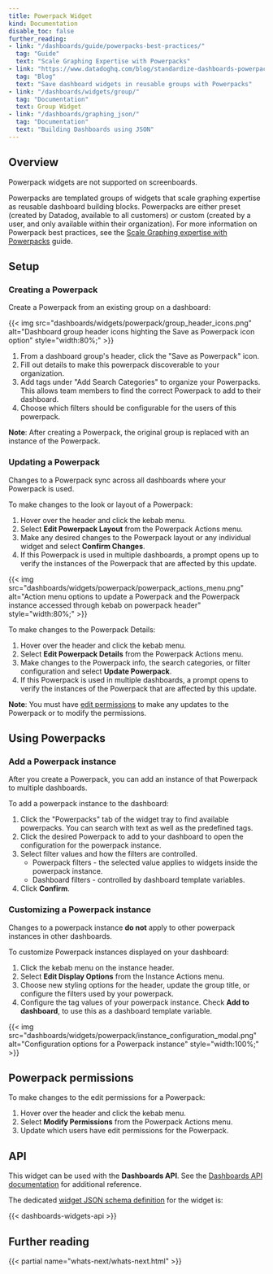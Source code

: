 ```yaml
---
title: Powerpack Widget
kind: Documentation
disable_toc: false
further_reading:
- link: "/dashboards/guide/powerpacks-best-practices/"
  tag: "Guide"
  text: "Scale Graphing Expertise with Powerpacks"
- link: "https://www.datadoghq.com/blog/standardize-dashboards-powerpacks-datadog/"
  tag: "Blog"
  text: "Save dashboard widgets in reusable groups with Powerpacks"
- link: "/dashboards/widgets/group/"
  tag: "Documentation"
  text: Group Widget
- link: "/dashboards/graphing_json/"
  tag: "Documentation"
  text: "Building Dashboards using JSON"
---
```


## Overview

<div class="alert alert-info">Powerpack widgets are not supported on screenboards.</div>

Powerpacks are templated groups of widgets that scale graphing expertise as reusable dashboard building blocks. Powerpacks are either preset (created by Datadog, available to all customers) or custom (created by a user, and only available within their organization). For more information on Powerpack best practices, see the [Scale Graphing expertise with Powerpacks][1] guide.

## Setup

### Creating a Powerpack

Create a Powerpack from an existing group on a dashboard: 

{{< img src="dashboards/widgets/powerpack/group_header_icons.png" alt="Dashboard group header icons highting the Save as Powerpack icon option" style="width:80%;" >}}

1. From a dashboard group's header, click the "Save as Powerpack" icon. 
1. Fill out details to make this powerpack discoverable to your organization. 
1. Add tags under "Add Search Categories" to organize your Powerpacks. This allows team members to find the correct Powerpack to add to their dashboard.
1. Choose which filters should be configurable for the users of this powerpack. 

**Note**: After creating a Powerpack, the original group is replaced with an instance of the Powerpack.

### Updating a Powerpack

Changes to a Powerpack sync across all dashboards where your Powerpack is used.

To make changes to the look or layout of a Powerpack:
1. Hover over the header and click the kebab menu.
1. Select **Edit Powerpack Layout** from the Powerpack Actions menu.
1. Make any desired changes to the Powerpack layout or any individual widget and select **Confirm Changes**.
1. If this Powerpack is used in multiple dashboards, a prompt opens up to verify the instances of the Powerpack that are affected by this update.

{{< img src="dashboards/widgets/powerpack/powerpack_actions_menu.png" alt="Action menu options to update a Powerpack and the Powerpack instance accessed through kebab on powerpack header" style="width:80%;" >}}

To make changes to the Powerpack Details:
1. Hover over the header and click the kebab menu.
1. Select **Edit Powerpack Details** from the Powerpack Actions menu.
1. Make changes to the Powerpack info, the search categories, or filter configuration and select **Update Powerpack**.
1. If this Powerpack is used in multiple dashboards, a prompt opens to verify the instances of the Powerpack that are affected by this update.

**Note**: You must have [edit permissions](#powerpack-permissions) to make any updates to the Powerpack or to modify the permissions.

## Using Powerpacks

### Add a Powerpack instance
After you create a Powerpack, you can add an instance of that Powerpack to multiple dashboards.

To add a powerpack instance to the dashboard:
1. Click the "Powerpacks" tab of the widget tray to find available powerpacks. You can search with text as well as the predefined tags. 
1. Click the desired Powerpack to add to your dashboard to open the configuration for the powerpack instance.
1. Select filter values and how the filters are controlled.
    * Powerpack filters - the selected value applies to widgets inside the powerpack instance.
    * Dashboard filters - controlled by dashboard template variables.
1. Click **Confirm**. 

### Customizing a Powerpack instance

Changes to a powerpack instance **do not** apply to other powerpack instances in other dashboards. 

To customize Powerpack instances displayed on your dashboard:
1. Click the kebab menu on the instance header.
1. Select **Edit Display Options** from the Instance Actions menu.
1. Choose new styling options for the header, update the group title, or configure the filters used by your powerpack.
1. Configure the tag values of your powerpack instance. Check **Add to dashboard**, to use this as a dashboard template variable.

{{< img src="dashboards/widgets/powerpack/instance_configuration_modal.png" alt="Configuration options for a Powerpack instance" style="width:100%;" >}}

## Powerpack permissions

To make changes to the edit permissions for a Powerpack:
1. Hover over the header and click the kebab menu.
1. Select **Modify Permissions** from the Powerpack Actions menu.
1. Update which users have edit permissions for the Powerpack.

## API

This widget can be used with the **Dashboards API**. See the [Dashboards API documentation][2] for additional reference.

The dedicated [widget JSON schema definition][3] for the widget is:

{{< dashboards-widgets-api >}}

## Further reading

{{< partial name="whats-next/whats-next.html" >}}

[1]: /dashboards/guide/powerpacks-best-practices/
[2]: /api/latest/dashboards/
[3]: /dashboards/graphing_json/widget_json/
